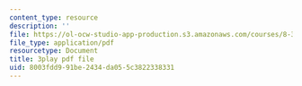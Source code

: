 ```yaml
---
content_type: resource
description: ''
file: https://ol-ocw-studio-app-production.s3.amazonaws.com/courses/8-334-statistical-mechanics-ii-statistical-physics-of-fields-spring-2014/8003fdd991be2434da055c3822338331_9WhnbTT_nS8.pdf
file_type: application/pdf
resourcetype: Document
title: 3play pdf file
uid: 8003fdd9-91be-2434-da05-5c3822338331
---
```

